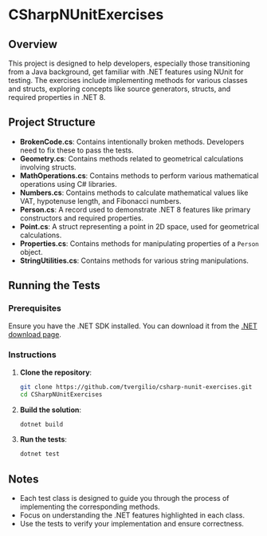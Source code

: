 # CSharpNUnitExercises

## Overview

This project is designed to help developers, especially those transitioning from a Java background, get familiar with .NET features using NUnit for testing. The exercises include implementing methods for various classes and structs, exploring concepts like source generators, structs, and required properties in .NET 8.

## Project Structure

- **BrokenCode.cs**: Contains intentionally broken methods. Developers need to fix these to pass the tests.
- **Geometry.cs**: Contains methods related to geometrical calculations involving structs.
- **MathOperations.cs**: Contains methods to perform various mathematical operations using C# libraries.
- **Numbers.cs**: Contains methods to calculate mathematical values like VAT, hypotenuse length, and Fibonacci numbers.
- **Person.cs**: A record used to demonstrate .NET 8 features like primary constructors and required properties.
- **Point.cs**: A struct representing a point in 2D space, used for geometrical calculations.
- **Properties.cs**: Contains methods for manipulating properties of a `Person` object.
- **StringUtilities.cs**: Contains methods for various string manipulations.

## Running the Tests

### Prerequisites

Ensure you have the .NET SDK installed. You can download it from the [.NET download page](https://dotnet.microsoft.com/download).

### Instructions

1. **Clone the repository**:
   ```sh
   git clone https://github.com/tvergilio/csharp-nunit-exercises.git
   cd CSharpNUnitExercises
   ```

2. **Build the solution**:
   ```sh
   dotnet build
   ```

3. **Run the tests**:
   ```sh
   dotnet test
   ```

## Notes

- Each test class is designed to guide you through the process of implementing the corresponding methods.
- Focus on understanding the .NET features highlighted in each class.
- Use the tests to verify your implementation and ensure correctness.

